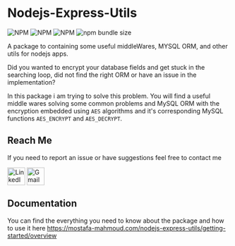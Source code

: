 # Nodejs-Express-Utils

![NPM](https://img.shields.io/npm/v/nodejs-express-utils.svg)
![NPM](https://img.shields.io/npm/dt/nodejs-express-utils.svg)
![NPM](https://img.shields.io/npm/dm/nodejs-express-utils.svg)
![npm bundle size](https://img.shields.io/bundlephobia/minzip/nodejs-express-utils)

A package to containing some useful middleWares, MYSQL ORM, and other utils for nodejs apps.

Did you wanted to encrypt your database fields and get stuck in the searching loop, did not find the right ORM or have an issue in the implementation?

In this package i am trying to solve this problem.
You will find a useful middle wares solving some common problems and MySQL ORM with the encryption embedded using `AES` algorithms and it's corresponding MySQL functions `AES_ENCRYPT` and `AES_DECRYPT`.

## Reach Me

If you need to report an issue or have suggestions feel free to contact me

<a href="https://www.linkedin.com/in/mmzaghlool/"><img align="center" src="https://icon-library.com/images/linkedin-icon-png-transparent-background/linkedin-icon-png-transparent-background-15.jpg" alt="LinkedIn profile" height="40" width="40" /></a>
<a href="mailto:mmzaghlool52@gmail.com"><img align="center" src="https://cdn.iconscout.com/icon/free/png-256/gmail-2981844-2476484.png" alt="Gmail account" height="40" width="40" /></a>

## Documentation

You can find the everything you need to know about the package and how to use it here <https://mostafa-mahmoud.com/nodejs-express-utils/getting-started/overview>

